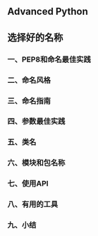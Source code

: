 ## Advanced Python

## 选择好的名称

### 一、PEP8和命名最佳实践

### 二、命名风格

### 三、命名指南

### 四、参数最佳实践

### 五、类名

### 六、模块和包名称

### 七、使用API

### 八、有用的工具

### 九、小结